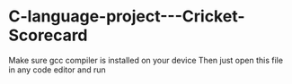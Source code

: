 # C-language-project---Cricket-Scorecard
Make sure gcc compiler is installed on your device
Then just open this file in any code editor and run
